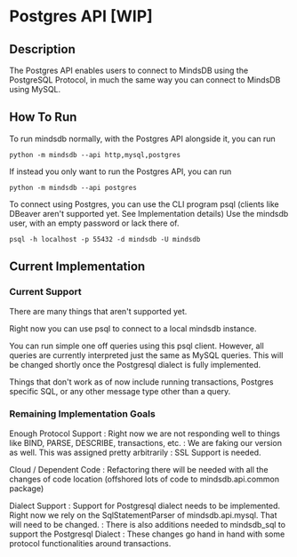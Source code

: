 # Postgres API [WIP]

## Description

The Postgres API enables users to connect to MindsDB using the PostgreSQL Protocol, in much the same way you can connect to MindsDB using MySQL.

## How To Run

To run mindsdb normally, with the Postgres API alongside it, you can run

```commandline
python -m mindsdb --api http,mysql,postgres
```
If instead you only want to run the Postgres API, you can run

```commandline
python -m mindsdb --api postgres
```

To connect using Postgres, you can use the CLI program psql (clients like DBeaver aren't supported yet. See Implementation details)
Use the mindsdb user, with an empty password or lack there of.  

```commandline
psql -h localhost -p 55432 -d mindsdb -U mindsdb
```

## Current Implementation
### Current Support
There are many things that aren't supported yet. 

Right now you can use psql to connect to a local mindsdb instance.

You can run simple one off queries using this psql client. However, all queries are currently interpreted just the same as MySQL queries. This will be changed shortly once the Postgresql dialect is fully implemented.

Things that don't work as of now include running transactions, Postgres specific SQL, or any other message type other than a query.

### Remaining Implementation Goals

Enough Protocol Support
: Right now we are not responding well to things like BIND, PARSE, DESCRIBE, transactions, etc.
: We are faking our version as well. This was assigned pretty arbitrarily
: SSL Support is needed.

Cloud / Dependent Code
: Refactoring there will be needed with all the changes of code location (offshored lots of code to mindsdb.api.common package)

Dialect Support
: Support for Postgresql dialect needs to be implemented. Right now we rely on the SqlStatementParser of mindsdb.api.mysql. That will need to be changed.
: There is also additions needed to mindsdb_sql to support the Postgresql Dialect
: These changes go hand in hand with some protocol functionalities around transactions. 


